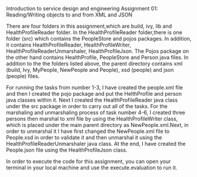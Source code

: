 Introduction to service design and engineering
Assignment 01: Reading/Writing objects to and from XML and JSON

There are four folders in this assignment,which are build, ivy, lib and HealthProfileReader folder. In the HealthProfileReader folder,there is one folder (src) which contains the PeopleStore and pojos packages. In addition, it contains HealthProfileReader, HealthProfileWriter, HealthProfileReaderUnmarshaler, HealthProfileJson. The Pojos package on the other hand contains HealthProfile, PeopleStore and Person java files. In addition to the the folders listed above, the parent directory contains xml (build, Ivy, MyPeople, NewPeople and People), xsd (people) and json (people) files.

For running the tasks from number 1-3, I have created the people.xml file and then I created the pojo package and put the HelthProfile and person java classes within it. Next I created the HealthProfileReader java class under the src package in order to carry out all of the tasks. For the marshaling and unmarshaling process of task number 4-6, I created three persons then marshal to xml file by using the HealthProfileWriter class, which is placed under the main parent directory as NewPeople.xml.Next, in order to unmarshal it I have first changed the NewPeople.xml file to People.xsd in order to validate it and then unmarshal it using the HealthProfileReaderUnmarshaler java class. At the end, I have created the People.json file using the HealthProfileJson class. 

In order to execute the code for this assignment, you can open your terminal in your local machine and use the execute.evaluation to run it.

